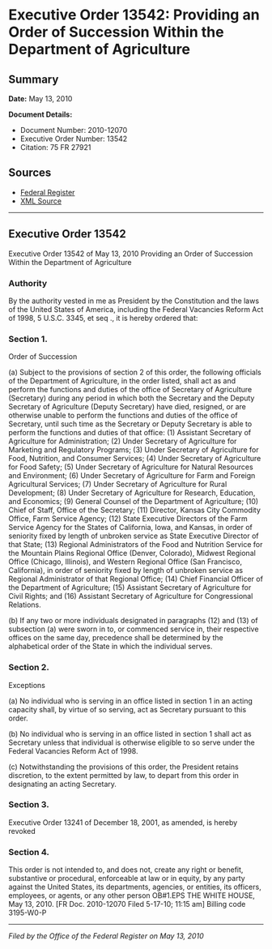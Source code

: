 # Executive Order 13542: Providing an Order of Succession Within the Department of Agriculture

## Summary

**Date:** May 13, 2010

**Document Details:**
- Document Number: 2010-12070
- Executive Order Number: 13542
- Citation: 75 FR 27921

## Sources
- [Federal Register](https://www.federalregister.gov/documents/2010/05/18/2010-12070/providing-an-order-of-succession-within-the-department-of-agriculture)
- [XML Source](https://www.federalregister.gov/documents/full_text/xml/2010/05/18/2010-12070.xml)

---

## Executive Order 13542

Executive Order 13542 of May 13, 2010
Providing an Order of Succession Within the Department of Agriculture
### Authority

By the authority vested in me as President by the Constitution and the laws of the United States of America, including the Federal Vacancies Reform Act of 1998, 5 U.S.C. 3345, 
et seq
., it is hereby ordered that:
### Section 1.

Order of Succession 

(a) Subject to the provisions of section 2 of this order, the following officials of the Department of Agriculture, in the order listed, shall act as and perform the functions and duties of the office of Secretary of Agriculture (Secretary) during any period in which both the Secretary and the Deputy Secretary of Agriculture (Deputy Secretary) have died, resigned, or are otherwise unable to perform the functions and duties of the office of Secretary, until such time as the Secretary or Deputy Secretary is able to perform the functions and duties of that office:
    (1) Assistant Secretary of Agriculture for Administration;
    (2) Under Secretary of Agriculture for Marketing and Regulatory Programs;
    (3) Under Secretary of Agriculture for Food, Nutrition, and Consumer Services;
    (4) Under Secretary of Agriculture for Food Safety;
    (5) Under Secretary of Agriculture for Natural Resources and Environment;
    (6) Under Secretary of Agriculture for Farm and Foreign Agricultural Services;
    (7) Under Secretary of Agriculture for Rural Development;
    (8) Under Secretary of Agriculture for Research, Education, and Economics;
    (9) General Counsel of the Department of Agriculture;
    (10) Chief of Staff, Office of the Secretary;
    (11) Director, Kansas City Commodity Office, Farm Service Agency;
    (12) State Executive Directors of the Farm Service Agency for the States of California, Iowa, and Kansas, in order of seniority fixed by length of unbroken service as State Executive Director of that State;
    (13) Regional Administrators of the Food and Nutrition Service for the Mountain Plains Regional Office (Denver, Colorado), Midwest Regional Office (Chicago, Illinois), and Western Regional Office (San Francisco, California), in order of seniority fixed by length of unbroken service as Regional Administrator of that Regional Office;
    (14) Chief Financial Officer of the Department of Agriculture;
    (15) Assistant Secretary of Agriculture for Civil Rights; and
    (16) Assistant Secretary of Agriculture for Congressional Relations.

(b) If any two or more individuals designated in paragraphs (12) and (13) of subsection (a) were sworn in to, or commenced service in, their respective offices on the same day, precedence shall be determined by the alphabetical order of the State in which the individual serves.
### Section 2.

Exceptions 

(a) No individual who is serving in an office listed in section 1 in an acting capacity shall, by virtue of so serving, act as Secretary pursuant to this order.

(b) No individual who is serving in an office listed in section 1 shall act as Secretary unless that individual is otherwise eligible to so serve under the Federal Vacancies Reform Act of 1998.

(c) Notwithstanding the provisions of this order, the President retains discretion, to the extent permitted by law, to depart from this order in designating an acting Secretary.
### Section 3.

Executive Order 13241 of December 18, 2001, as amended, is hereby revoked
### Section 4.

This order is not intended to, and does not, create any right or benefit, substantive or procedural, enforceable at law or in equity, by any party against the United States, its departments, agencies, or entities, its officers, employees, or agents, or any other person
OB#1.EPS
THE WHITE HOUSE,
May 13, 2010.
[FR Doc. 2010-12070
Filed 5-17-10; 11:15 am]
Billing code 3195-W0-P

---

*Filed by the Office of the Federal Register on May 13, 2010*
